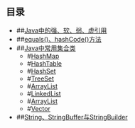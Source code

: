## 目录

- ##[Java中的强、软、弱、虚引用](http://)
- ##[equals()、hashCode()方法](http://)
- ##[Java中常用集合类](http://)
	- #[HashMap](https://github.com/weeklynote/weeklymd/blob/master/java/hashmap.md)
	- #[HashTable](https://github.com/weeklynote/weeklymd/blob/master/java/hash_table.md)
	- #[HashSet](https://github.com/weeklynote/weeklymd/blob/master/java/hash_set.md)
	- #[TreeSet](http://)
	- #[ArrayList](http://)
	- #[LinkedList](http://)
	- #[ArrayList](http://)
	- #[Vector](http://)
- ##[String、StringBuffer与StringBuilder](https://github.com/weeklynote/weeklymd/blob/master/java/string.md)